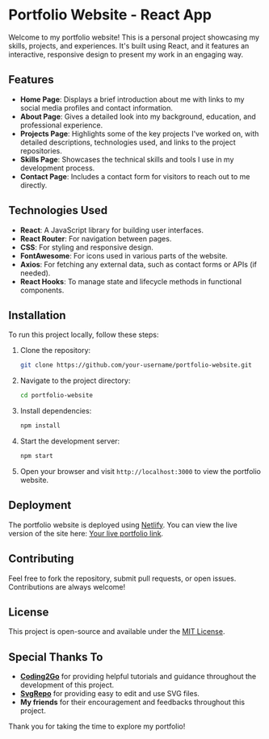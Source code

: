 # Portfolio Website - React App

Welcome to my portfolio website! This is a personal project showcasing my skills, projects, and experiences. It's built using React, and it features an interactive, responsive design to present my work in an engaging way.

## Features

- **Home Page**: Displays a brief introduction about me with links to my social media profiles and contact information.
- **About Page**: Gives a detailed look into my background, education, and professional experience.
- **Projects Page**: Highlights some of the key projects I've worked on, with detailed descriptions, technologies used, and links to the project repositories.
- **Skills Page**: Showcases the technical skills and tools I use in my development process.
- **Contact Page**: Includes a contact form for visitors to reach out to me directly.

## Technologies Used

- **React**: A JavaScript library for building user interfaces.
- **React Router**: For navigation between pages.
- **CSS**: For styling and responsive design.
- **FontAwesome**: For icons used in various parts of the website.
- **Axios**: For fetching any external data, such as contact forms or APIs (if needed).
- **React Hooks**: To manage state and lifecycle methods in functional components.

## Installation

To run this project locally, follow these steps:

1. Clone the repository:
    ```bash
    git clone https://github.com/your-username/portfolio-website.git
    ```

2. Navigate to the project directory:
    ```bash
    cd portfolio-website
    ```

3. Install dependencies:
    ```bash
    npm install
    ```

4. Start the development server:
    ```bash
    npm start
    ```

5. Open your browser and visit `http://localhost:3000` to view the portfolio website.

## Deployment

The portfolio website is deployed using [Netlify](https://www.netlify.com/). You can view the live version of the site here: [Your live portfolio link](#).

## Contributing

Feel free to fork the repository, submit pull requests, or open issues. Contributions are always welcome!

## License

This project is open-source and available under the [MIT License](LICENSE).

## Special Thanks To

- **[Coding2Go](https://www.youtube.com/@coding2go)** for providing helpful tutorials and guidance throughout the development of this project.
- **[SvgRepo](https://www.svgrepo.com/)** for providing easy to edit and use SVG files.
- **My friends** for their encouragement and feedbacks throughout this project.

Thank you for taking the time to explore my portfolio!
